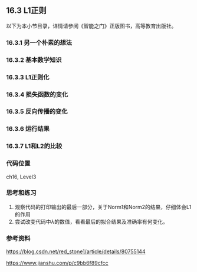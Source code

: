<!--Copyright © Microsoft Corporation. All rights reserved.
  适用于[License](https://github.com/Microsoft/ai-edu/blob/master/LICENSE.md)版权许可-->

## 16.3 L1正则

以下为本小节目录，详情请参阅《智能之门》正版图书，高等教育出版社。

### 16.3.1 另一个朴素的想法

### 16.3.2 基本数学知识

### 16.3.3 L1正则化

### 16.3.4 损失函数的变化

### 16.3.5 反向传播的变化

### 16.3.6 运行结果

### 16.3.7 L1和L2的比较


### 代码位置

ch16, Level3

### 思考和练习

1. 观察代码的打印输出的最后一部分，关于Norm1和Norm2的结果，仔细体会L1的作用
2. 尝试改变代码中$\lambda$的数值，看看最后的拟合结果及准确率有何变化。

### 参考资料

https://blog.csdn.net/red_stone1/article/details/80755144

https://www.jianshu.com/p/c9bb6f89cfcc
